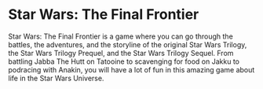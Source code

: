 # Star Wars: The Final Frontier

Star Wars: The Final Frontier is a game where you can go through the battles, the adventures, and the storyline of the original Star Wars Trilogy, the Star Wars Trilogy Prequel, and the Star Wars Trilogy Sequel. From battling Jabba The Hutt on Tatooine to scavenging for food on Jakku to podracing with Anakin, you will have a lot of fun in this amazing game about life in the Star Wars Universe.
